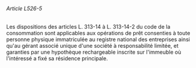 ###### Article L526-5

Les dispositions des articles L. 313-14 à L. 313-14-2 du code de la consommation sont applicables aux opérations de prêt consenties à toute personne physique immatriculée au registre national des entreprises ainsi qu'au gérant associé unique d'une société à responsabilité limitée, et garanties par une hypothèque rechargeable inscrite sur l'immeuble où l'intéressé a fixé sa résidence principale.

